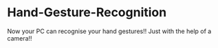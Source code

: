 # Hand-Gesture-Recognition
Now your PC can recognise your hand gestures!! Just with the help of a camera!!
